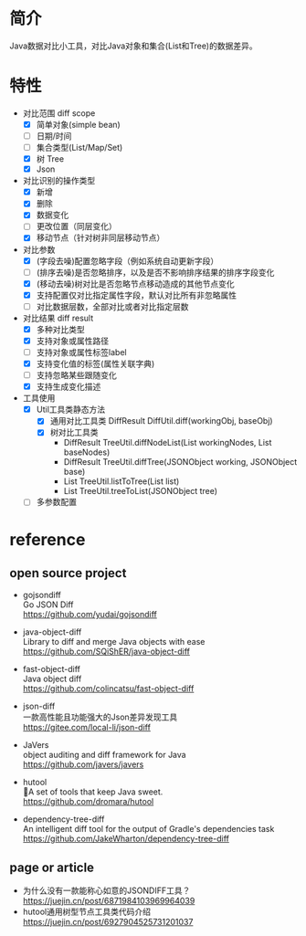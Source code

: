 # 简介
Java数据对比小工具，对比Java对象和集合(List和Tree)的数据差异。

# 特性
- 对比范围 diff scope
  - [x] 简单对象(simple bean)
  - [ ] 日期/时间
  - [ ] 集合类型(List/Map/Set)
  - [x] 树 Tree
  - [x] Json

- 对比识别的操作类型
  - [x] 新增
  - [x] 删除
  - [x] 数据变化
  - [ ] 更改位置（同层变化）
  - [x] 移动节点（针对树非同层移动节点）
  
- 对比参数
  - [x] (字段去噪)配置忽略字段（例如系统自动更新字段）
  - [ ] (排序去噪)是否忽略排序，以及是否不影响排序结果的排序字段变化
  - [X] (移动去噪)树对比是否忽略节点移动造成的其他节点变化
  - [x] 支持配置仅对比指定属性字段，默认对比所有非忽略属性
  - [ ] 对比数据层数，全部对比或者对比指定层数
  
- 对比结果 diff result
  - [x] 多种对比类型
  - [x] 支持对象或属性路径
  - [ ] 支持对象或属性标签label
  - [x] 支持变化值的标签(属性关联字典)
  - [ ] 支持忽略某些跟随变化
  - [x] 支持生成变化描述
- 工具使用
  - [x] Util工具类静态方法
    - [x] 通用对比工具类 DiffResult DiffUtil.diff(workingObj, baseObj)
    - [X] 树对比工具类 
      - DiffResult TreeUtil.diffNodeList(List<JSONObject> workingNodes, List<JSONObject> baseNodes)
      - DiffResult TreeUtil.diffTree(JSONObject working, JSONObject base)
      - List<JSONObject> TreeUtil.listToTree(List<JSONObject> list)
      - List<JSONObject> TreeUtil.treeToList(JSONObject tree)

  - [ ] 多参数配置

# reference
## open source project
- gojsondiff   
Go JSON Diff   
https://github.com/yudai/gojsondiff


- java-object-diff    
Library to diff and merge Java objects with ease  
https://github.com/SQiShER/java-object-diff   


- fast-object-diff   
Java object diff      
https://github.com/colincatsu/fast-object-diff 

  
- json-diff    
一款高性能且功能强大的Json差异发现工具   
https://gitee.com/local-li/json-diff


- JaVers  
object auditing and diff framework for Java  
  https://github.com/javers/javers


- hutool   
  🍬A set of tools that keep Java sweet.    
https://github.com/dromara/hutool


- dependency-tree-diff   
An intelligent diff tool for the output of Gradle's dependencies task   
https://github.com/JakeWharton/dependency-tree-diff

## page or article
- 为什么没有一款能称心如意的JSONDIFF工具？  
https://juejin.cn/post/6871984103969964039
- hutool通用树型节点工具类代码介绍  
  https://juejin.cn/post/6927904525731201037
